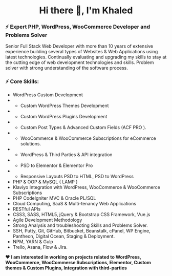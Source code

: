<h1 align="center">Hi there 👋, I'm Khaled</h1>
<h3>⚡ Expert PHP, WordPress, WooCommerce Developer and Problems Solver</h3>
<p>
Senior Full Stack Web Developer with more than 10 years of extensive experience building several types of Websites & Web Applications using latest technologies. Continually evaluating and upgrading my skills to stay at the cutting edge of web development technologies and skills. Problem solver with strong understanding of the software process.
</p>

<h3>⚡ Core Skills:</h3>

- WordPress Custom Development
 - - Custom WordPress Themes Development
 - - Custom WordPress Plugins Development
 - - Custom Post Types & Advanced Custom Fields (ACF PRO ).
 - - WooCommerce & WooCommerce Subscriptions for eCommerce solutions.
 - - WordPress & Third Parties & API integration
 - - PSD to Elementor & Elementor Pro
 - - Responsive Layouts PSD to HTML, PSD to WordPress
- PHP & OOP & MySQL ( LAMP )
- Klaviyo Integration with WordPress, WooCommerce & WooCommerce Subscriptions
- PHP CodeIgniter MVC & Oracle PL/SQL
- Cloud Computing, SaaS & Multi-tenancy Web Applications
- RESTful APIs
- CSS3, SASS, HTML5, jQuery & Bootstrap CSS Framework, Vue.js
- Agile Development Methodology
- Strong Analysis and troubleshooting Skills and Problems Solver.
- SSH, Putty, Git, GitHub, Bitbucket, Beanstalk, cPanel, WP Engine, Pantheon, Digital Ocean, Staging & Deployment.
- NPM, YARN & Gulp
- Trello, Asana, Flow & Jira.

**❤️ I am interested in working on projects related to WordPress, WooCommerce, WooCommerse Subscriptions, Elementor, Custom themes & Custom Plugins, Integration with third-parties**

<!--
**EngKhaledB/EngKhaledB** is a ✨ _special_ ✨ repository because its `README.md` (this file) appears on your GitHub profile.

Here are some ideas to get you started:

- 🔭 I’m currently working on ...
- 🌱 I’m currently learning ...
- 👯 I’m looking to collaborate on ...
- 🤔 I’m looking for help with ...
- 💬 Ask me about ...
- 📫 How to reach me: ...
- 😄 Pronouns: ...
- ⚡ Fun fact: ...
-->
